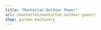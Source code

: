 ```yaml
---
title: "Manhattan Outdoor Power"
url: /manhattan/manhattan-outdoor-power/
shop: garden machinery
---
```

